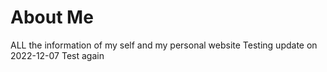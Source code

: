 # About Me
ALL the information of my self and my personal website
Testing update on 2022-12-07
Test again
